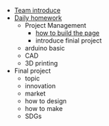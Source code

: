 <!-- 侧边栏 docs/_sidebar.md -->

- [Team introduce](intro.md)
- [Daily homework](ddl.md)
  - Project Management
    - [how to build the page](./PM_mds/buildPage.md)
    - introduce finial project
  - arduino basic
  - CAD
  - 3D printing
- Final project
  - topic
  - innovation
  - market
  - how to design
  - how to make
  - SDGs
